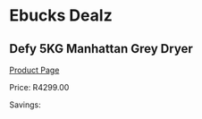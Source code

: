 
# Ebucks Dealz
## Defy 5KG Manhattan Grey Dryer
[Product Page](https://www.ebucks.com/web/shop/productSelected.do?prodId=973433496&catId=704981826)

Price: R4299.00

Savings: 


	